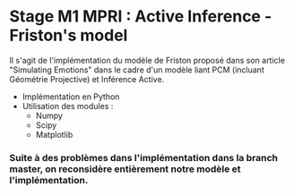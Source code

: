 # Stage M1 MPRI : Active Inference - Friston's model
Il s'agit de l'implémentation du modèle de Friston proposé dans son article "Simulating Emotions" dans le cadre d'un modèle liant PCM (incluant Géométrie Projective) et Inférence Active.

* Implémentation en Python
* Utilisation des modules :
	* Numpy
	* Scipy
	* Matplotlib

### Suite à des problèmes dans l'implémentation dans la branch master, on reconsidère entièrement notre modèle et l'implémentation.
